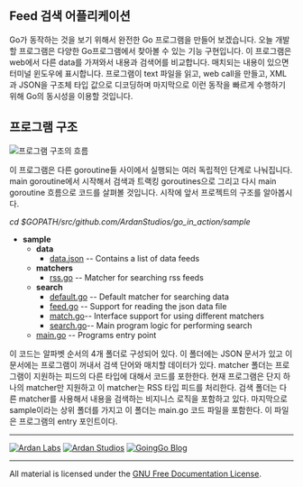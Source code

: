 ## Feed 검색 어플리케이션

Go가 동작하는 것을 보기 위해서 완전한 Go 프로그램을 만들어 보겠습니다. 오늘 개발할 프로그램은 다양한 Go프로그램에서 찾아볼 수 있는 기능 구현입니다. 이 프로그램은 web에서 다른 data를 가져와서 내용과 검색어를 비교합니다. 매치되는 내용이 있으면 터미널 윈도우에 표시합니다. 프로그램이 text 파일을 읽고, web call을 만들고, XML과 JSON을 구조체 타입 값으로 디코딩하며 마지막으로 이런 동작을 빠르게 수행하기 위해 Go의 동시성을 이용할 것입니다.

## 프로그램 구조

![프로그램 구조의 흐름](architecture.png)

이 프로그램은 다른 goroutine들 사이에서 실행되는 여러 독립적인 단계로 나눠집니다. main goroutine에서 시작해서 검색과 트랙킹 goroutines으로 그리고 다시 main goroutine 흐름으로 코드를 살펴볼 것입니다. 시작에 앞서 프로젝트의 구조를 알아봅시다.

*cd $GOPATH/src/github.com/ArdanStudios/go_in_action/sample*

* **sample**
	* **data**
		* [data.json](sample/data/data.json) -- Contains a list of data feeds
	* **matchers**
		* [rss.go](sample/matchers/rss.go) -- Matcher for searching rss feeds
	* **search**
		* [default.go](sample/search/default.go) -- Default matcher for searching data
		* [feed.go](sample/search/feed.go) -- Support for reading the json data file
		* [match.go](sample/search/match.go)-- Interface support for using different matchers
		* [search.go](sample/search/search.go)-- Main program logic for performing search
	* [main.go](sample/main.go) -- Programs entry point

이 코드는 알파벳 순서의 4개 폴더로 구성되어 있다. 이 폴더에는 JSON 문서가 있고 이 문서에는 프로그램이 꺼내서 검색 단어와 매치할 데이터가 있다. matcher 폴더는 프로그램이 지원하는 피드의 다른 타입에 대해서 코드를 포한한다. 현재 프로그램은 단지 하나의 matcher만 지원하고 이 matcher는 RSS 타입 피드를 처리한다. 검색 폴더는 다른 matcher를 사용해서 내용을 검색하는 비지니스 로직을 포함하고 있다. 마지막으로 sample이라는 상위 폴더를 가지고 이 폴더는 main.go 코드 파일을 포함한다. 이 파일은 프로그램의 entry 포인트이다.

___
[![Ardan Labs](../00-slides/images/ggt_logo.png)](http://www.ardanlabs.com)
[![Ardan Studios](../00-slides/images/ardan_logo.png)](http://www.ardanstudios.com)
[![GoingGo Blog](../00-slides/images/ggb_logo.png)](http://www.goinggo.net)
___
All material is licensed under the [GNU Free Documentation License](https://github.com/ArdanStudios/gotraining/blob/master/LICENSE).